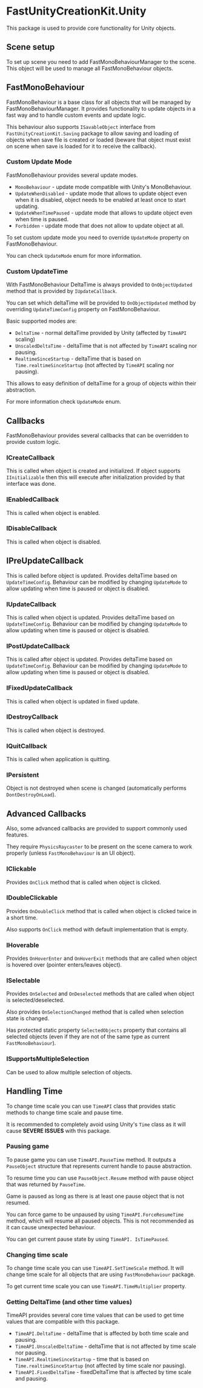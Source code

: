 ﻿# FastUnityCreationKit.Unity
This package is used to provide core functionality for 
Unity objects. 

## Scene setup
To set up scene you need to add FastMonoBehaviourManager
to the scene. This object will be used to manage all
FastMonoBehaviour objects.

## FastMonoBehaviour
FastMonoBehaviour is a base class for all objects that
will be managed by FastMonoBehaviourManager. It provides
functionality to update objects in a fast way and to
handle custom events and update logic.

This behaviour also supports `ISavableObject` interface
from `FastUnityCreationKit.Saving` package to allow
saving and loading of objects when save file is created or 
loaded (beware that object must exist on scene when save 
is loaded for it to receive the callback).

### Custom Update Mode
FastMonoBehaviour provides several update modes. 
- `MonoBehaviour` - update mode compatible with Unity's 
  MonoBehaviour.
- `UpdateWhenDisabled` - update mode that allows to update
  object even when it is disabled, object needs to be
  enabled at least once to start updating.
- `UpdateWhenTimePaused` - update mode that allows to update
  object even when time is paused.
- `Forbidden` - update mode that does not allow to update
  object at all.

To set custom update mode you need to override `UpdateMode`
property on FastMonoBehaviour.

You can check `UpdateMode` enum for more information.

### Custom UpdateTime
With FastMonoBehaviour DeltaTime is always provided to
`OnObjectUpdated` method that is provided by 
`IUpdateCallback`.

You can set which deltaTime will be provided to
`OnObjectUpdated` method by overriding 
`UpdateTimeConfig` property on FastMonoBehaviour.

Basic supported modes are:
- `DeltaTime` - normal deltaTime provided by Unity 
  (affected by `TimeAPI` scaling)
- `UnscaledDeltaTime` - deltaTime that is not affected by
  `TimeAPI` scaling nor pausing.
- `RealtimeSinceStartup` - deltaTime that is based on
  `Time.realtimeSinceStartup` (not affected by `TimeAPI` 
  scaling nor pausing).

This allows to easy definition of deltaTime for a group 
of objects within their abstraction.

For more information check `UpdateMode` enum.

## Callbacks
FastMonoBehaviour provides several callbacks that can be
overridden to provide custom logic.

### ICreateCallback
This is called when object is created and initialized.
If object supports `IInitializable` then this will execute
after initialization provided by that interface was done.

### IEnabledCallback
This is called when object is enabled.

### IDisableCallback
This is called when object is disabled.

## IPreUpdateCallback
This is called before object is updated. Provides
deltaTime based on `UpdateTimeConfig`. Behaviour can be
modified by changing `UpdateMode` to allow updating when
time is paused or object is disabled.

### IUpdateCallback
This is called when object is updated. Provides
deltaTime based on `UpdateTimeConfig`. Behaviour can be
modified by changing `UpdateMode` to allow updating when
time is paused or object is disabled.

### IPostUpdateCallback
This is called after object is updated. Provides
deltaTime based on `UpdateTimeConfig`. Behaviour can be
modified by changing `UpdateMode` to allow updating when
time is paused or object is disabled.

### IFixedUpdateCallback
This is called when object is updated in fixed update.

### IDestroyCallback
This is called when object is destroyed.

### IQuitCallback
This is called when application is quitting.

### IPersistent
Object is not destroyed when scene is changed
(automatically performs `DontDestroyOnLoad`).

## Advanced Callbacks
Also, some advanced callbacks are provided to support
commonly used features.

They require `PhysicsRaycaster` to be present on the scene
camera to work properly (unless `FastMonoBehaviour` is an
UI object).

### IClickable
Provides `OnClick` method that is called when object is
clicked.

### IDoubleClickable
Provides `OnDoubleClick` method that is called when object
is clicked twice in a short time.

Also supports `OnClick` method with default implementation
that is empty.

### IHoverable
Provides `OnHoverEnter` and `OnHoverExit` methods that are
called when object is hovered over (pointer enters/leaves
object).

### ISelectable
Provides `OnSelected` and `OnDeselected` methods that are 
called when object is selected/deselected.

Also provides `OnSelectionChanged` method that is called
when selection state is changed.

Has protected static property `SelectedObjects` property
that contains all selected objects (even if they are not
of the same type as current `FastMonoBehaviour`).

### ISupportsMultipleSelection
Can be used to allow multiple selection of objects.

## Handling Time
To change time scale you can use `TimeAPI` class that
provides static methods to change time scale and pause
time.

It is recommended to completely avoid using Unity's
`Time` class as it will cause **SEVERE ISSUES** with this
package.

### Pausing game
To pause game you can use `TimeAPI.PauseTime` method.
It outputs a `PauseObject` structure that represents
current handle to pause abstraction.

To resume time you can use `PauseObject.Resume` method with
pause object that was returned by `PauseTime`.

Game is paused as long as there is at least one pause
object that is not resumed.

You can force game to be unpaused by using
`TimeAPI.ForceResumeTime` method, which will resume all
paused objects. This is not recommended as it can cause
unexpected behaviour.

You can get current pause state by using `TimeAPI.
IsTimePaused`.

### Changing time scale
To change time scale you can use `TimeAPI.SetTimeScale`
method. It will change time scale for all objects that
are using `FastMonoBehaviour` package.

To get current time scale you can use `TimeAPI.TimeMultiplier`
property.

### Getting DeltaTime (and other time values)
TimeAPI provides several core time values that can be
used to get time values that are compatible with
this package.

- `TimeAPI.DeltaTime` - deltaTime that is affected by
  both time scale and pausing.
- `TimeAPI.UnscaledDeltaTime` - deltaTime that is not
  affected by time scale nor pausing.
- `TimeAPI.RealtimeSinceStartup` - time that is based
  on `Time.realtimeSinceStartup` (not affected by time
  scale nor pausing).
- `TimeAPI.FixedDeltaTime` - fixedDeltaTime that is
  affected by time scale and pausing.

